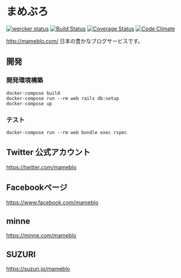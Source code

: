 # まめぶろ
[![wercker status](https://app.wercker.com/status/45082c121a2c48462f421487be8e5178/s/ "wercker status")](https://app.wercker.com/project/bykey/45082c121a2c48462f421487be8e5178)
[![Build Status](https://travis-ci.org/mamebro/mameblo.png?branch=master)](https://travis-ci.org/mamebro/mameblo)
[![Coverage Status](https://coveralls.io/repos/mamebro/mameblo/badge.png)](https://coveralls.io/r/mamebro/mameblo)
[![Code Climate](https://codeclimate.com/github/mamebro/mameblo.png)](https://codeclimate.com/github/mamebro/mameblo)

http://mameblo.com/
日本の豊かなブログサービスです。

## 開発
### 開発環境構築
```
docker-compose build
docker-compose run --rm web rails db:setup
docker-compose up
```

### テスト
```
docker-compose run --rm web bundle exec rspec
```

## Twitter 公式アカウント
https://twitter.com/mameblo

## Facebookページ
https://www.facebook.com/mameblo

## minne
https://minne.com/mameblo

## SUZURI
https://suzuri.jp/mameblo

